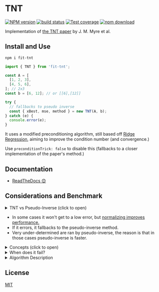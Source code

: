 # TNT

[![NPM version][npm-image]][npm-url]
[![build status][ci-image]][ci-url]
[![Test coverage][codecov-image]][codecov-url]
[![npm download][download-image]][download-url]

<!--
[![DOI](https://zenodo.org/badge/DOI/[DOINUMBER]/zenodo.8189402.svg)](https://doi.org/[DOINUMBER]/zenodo.8189402) -->

Implementation of [the TNT paper](https://ieeexplore.ieee.org/abstract/document/8425520) by J. M. Myre et al.

## Install and Use

```bash
npm i fit-tnt
```

```ts
import { TNT } from 'fit-tnt';

const A = [
  [1, 2, 3],
  [4, 5, 6],
]; // 2x3
const b = [6, 12]; // or [[6],[12]]

try {
  // fallbacks to pseudo inverse
  const { xBest, mse, method } = new TNT(A, b);
} catch (e) {
  console.error(e);
}
```

It uses a modified preconditioning algorithm, still based off [Ridge Regression](https://en.wikipedia.org/wiki/Ridge_regression), aiming to improve the condition number (and convergence.)

Use `preconditionTrick: false` to disable this (fallbacks to a closer implementation of the paper's method.)

## Documentation

- [ReadTheDocs 😊](https://newresu.github.io/fit-tnt/modules)

## Considerations and Benchmark

<details>

<summary>TNT vs Pseudo-Inverse (click to open)</summary>

The smaller the **rows/columns** ratio, the more one should use the
pseudo inverse method (currently this `criticalRatio` is set to 1/10)

```
DIMENSIONS:  500 200

// first comes error at each exec
TNT 0 error:  0.056767708654328744
PI 0 error:  0.05676770865432878
TNT 1 error:  0.044906499328197645
PI 1 error:  0.04490649932819768
TNT 2 error:  0.04818591644803032
PI 2 error:  0.04818591644803034
// ...
TNT 9 error:  0.05553764914456371
PI 9 error:  0.05553764914456364

// the avg time
TNT AVG EX TIME:  0.09274175899999997
PI AVG EXEC TIME:  0.4914849491999999

// and the avg time ratio
RATIO (tnt/pi) AVG TIME:  0.18869704789731123 (about 5x faster.)
```

</details>

- In some cases it won't get to a low error, but [normalizing improves performance.](https://stats.stackexchange.com/questions/306019/in-linear-regression-why-do-we-often-have-to-normalize-independent-variables-pr)
- If it errors, it fallbacks to the pseudo-inverse method.
- Very under-determined are ran by pseudo-inverse, the reason is that in those cases pseudo-inverse is faster.

<details>
<summary>
Concepts (click to open)
</summary>

The linear problem appears in all science:

$$A\,x = b$$

and methods to solve it fast abound. In practice, this equation almost never the straightforward solution $A^{-1}$, so the Least-Squares approach is used to minimize the squared error in the predictions:

$$ E(x) = \mathrm{min}\_x \left|\left| A\,x -b \right|\right|\_2^2$$

i.e to minimize the $L_2$ (or $L_2^2$ which is equivalent.); this is the Least-Squares problem.

The solution, where the error-gradient is zero i.e $\nabla_x E(x)=0$ is $$A^T\,A x = A^T b$$

When computed directly (as done here), $A^T\,A$ has a condition number $\kappa (A^T A) = \kappa (A)^2$. This affects the precision of the solutions; especially when $\kappa (A) > 10^8$.

Larger condition number also tends to slow the convergence.

**TNT**

The Conjugate Gradient for Normal Residual (CGNR) is a popular method for solving Sparse Least-Squares problems, where the design matrix has many zeros.

The reason for "Large" is that systems with $m \lt\lt n$ can be solved faster and more accurately using the Pseudo-Inverse. Even though the QR decomposition-method can be more accurate, TNT tends to be faster in overdetermined problems where $m \approx n$ or $m \gt n$.

TNT revives CGNR for Dense Large matrices. It uses a modified version Preconditioned-CGNR to update $A^T\,A$ so that $A$ becomes positive definite which means it has full column rank.

To be clear, positive definite means:
$$x^T M x \gt 0$$

In our case:

$$x^T \,(A^T A)\, x \gt 0$$

This means:

$$(A\,x)^T (A x) \gt 0$$

Which means that each $(\ldots)$ must be non-zero. This happens only when the columns are linearly independent. If the columns of $A$ are linearly independent then it's invertible/non-singular, and $A^T A$ is invertible.

So we want to pre-condition $A^T A$ so that it is invertible.

However, this can happen while also returning $L = \mathrm{Cho}(A^T\,A)$ that has some near-zero value in the diagonal, blowing up the method.

</details>

<details>

<summary>When does it fail?</summary>

If the matrix is positive-definite but the Cholesky decomposition returns some very small number in the diagonal. This triggers a very large number in the back-substitution.

The root cause seems to be very-ill-conditioned matrices. [Related post.](https://math.stackexchange.com/questions/730421/is-aat-a-positive-definite-symmetric-matrix)

The pseudoInverse will do better since the condition number is the square root of the normal equations (used by TNT.)

I suspect that one could add the value in the diagonal in a smarter way, so that no value in $L$ is very near $0$, but it's hard to know what this implies for the accuracy.

</details>
<details>
<summary>
Algorithm Description
</summary>

1. Carry out product: $N=A^T\,A$ (`N` is Symmetric.)
2. [Cholesky Decomposition](https://en.wikipedia.org/wiki/Cholesky_decomposition) and factor: R, p = Cho(N)
3. `if !p: N = N + e\*I`, $\epsilon$ being a tiny number.
4. Residual $r_0 = A\,x_0 - b$
5. Gradient per coefficient ($r$), $g_0 = A^T r_0$
6. Error in the coefficients $z_0 = R^{-1}\,g_0$
7. Get $\alpha$ as `a = dot(z,g)/dot (r,r)`
8. Update $x$ as $x_{i+1}=x_{i} + a_i\times p_i$
9. Next residual $r_{i+1} = r_i - a_i \times r_i$
10. New gradient $g_{i+1} = A^T r_{i+1}$
11. New error in coefficients: $z_{i+1} = R^{-1}\,g_{i+1}$
12. Get $\beta$ `beta = dot(z_{i+1},g_{i+1})/dot (z_i,g_i)`

</details>

## License

[MIT](./LICENSE)

[npm-image]: https://img.shields.io/npm/v/fit-tnt.svg
[npm-url]: https://www.npmjs.com/package/fit-tnt
[ci-image]: https://github.com/newresu/fit-tnt/actions/workflows/nodejs.yml/badge.svg
[ci-url]: https://github.com/newresu/fit-tnt/actions/workflows/nodejs.yml
[codecov-image]: https://img.shields.io/codecov/c/github/newresu/fit-tnt.svg
[codecov-url]: https://codecov.io/gh/newresu/fit-tnt
[download-image]: https://img.shields.io/npm/dm/fit-tnt.svg
[download-url]: https://www.npmjs.com/package/fit-tnt
